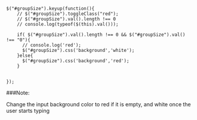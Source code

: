 ```
$("#groupSize").keyup(function(){
    // $("#groupSize").toggleClass("red");
    // $("#groupSize").val().length !== 0 
    // console.log(typeof($(this).val()));
      
    if( $("#groupSize").val().length !== 0 && $("#groupSize").val() !== "0"){
      // console.log('red');
      $("#groupSize").css('background','white');
    }else{
      $("#groupSize").css('background','red');
    }


});

 ```
 
 ###Note:
 
 Change the input background color to red if it is empty, and white once the user starts typing 
 
 

